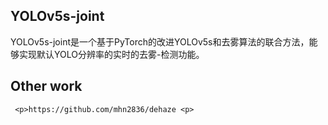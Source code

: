 ## YOLOv5s-joint

  <p>YOLOv5s-joint是一个基于PyTorch的改进YOLOv5s和去雾算法的联合方法，能够实现默认YOLO分辨率的实时的去雾-检测功能。</p>

## Other work
     <p>https://github.com/mhn2836/dehaze <p>


